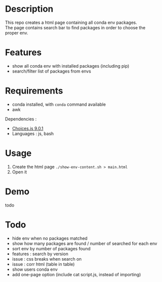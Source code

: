 # Description
This repo creates a html page containing all conda env packages.  
The page contains search bar to find packages in order to choose the proper env.

# Features
- show all conda env with installed packages (including pip)
- search/filter list of packages from envs

# Requirements
- conda installed, with `conda` command available
- awk

Dependencies :
- [Choices.js 9.0.1](https://github.com/Choices-js/Choices)
- Languages : js, bash

# Usage
1. Create the html page `./show-env-content.sh > main.html`
2. Open it

# Demo
todo

# Todo
- hide env when no packages matched
- show how many packages are found / number of searched for each env
- sort env by number of packages found
- features : search by version
- issue : css breaks when search on
- issue : corr html (table in table)
- show users conda env
- add one-page option (include cat script.js, instead of importing)